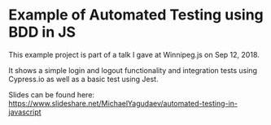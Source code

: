 # Example of Automated Testing using BDD in JS

This example project is part of a talk I gave at Winnipeg.js on Sep 12, 2018.

It shows a simple login and logout functionality and integration tests using Cypress.io as well as a basic test using Jest.

Slides can be found here: https://www.slideshare.net/MichaelYagudaev/automated-testing-in-javascript
